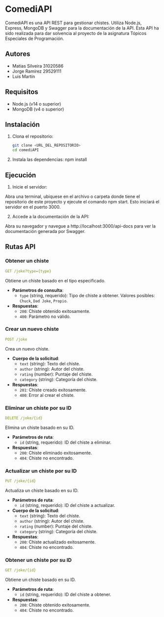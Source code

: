 # ComediAPI

ComediAPI es una API REST para gestionar chistes. Utiliza Node.js, Express, MongoDB y Swagger para la documentación de la API. Esta API ha sido realizada para dar solvencia al proyecto de la asignatura Tópicos Especiales de Programación.

## Autores

- Matias Silveira 31020586
- Jorge Ramírez 29529111
- Luis Martín 

## Requisitos

- Node.js (v14 o superior)
- MongoDB (v4 o superior)

## Instalación

1. Clona el repositorio:

   ```sh
   git clone <URL_DEL_REPOSITORIO>
   cd comediAPI

2. Instala las dependencias:
    npm install

## Ejecución

1. Inicie el servidor:

 Abra una terminal, ubiquese en el archivo o carpeta donde tiene el repositorio de este proyecto y ejecute el comando npm start. Esto iniciará el servidor en el puerto 3000.

2. Accede a la documentación de la API:

Abra su navegador y navegue a http://localhost:3000/api-docs para ver la documentación generada por Swagger.

## Rutas API

### Obtener un chiste

```yaml
GET /joke?type={type}
```

Obtiene un chiste basado en el tipo especificado.

- **Parámetros de consulta**:
  - `type` (string, requerido): Tipo de chiste a obtener. Valores posibles: `Chuck`, `Dad Joke`, `Propio`.
- **Respuestas**:
  - `200`: Chiste obtenido exitosamente.
  - `400`: Parámetro no válido.

### Crear un nuevo chiste

```yaml
POST /joke
```

Crea un nuevo chiste.

- **Cuerpo de la solicitud**:
  - `text` (string): Texto del chiste.
  - `author` (string): Autor del chiste.
  - `rating` (number): Puntaje del chiste.
  - `category` (string): Categoría del chiste.
- **Respuestas**:
  - `201`: Chiste creado exitosamente.
  - `400`: Error al crear el chiste.

### Eliminar un chiste por su ID

```yaml
DELETE /joke/{id}
```

Elimina un chiste basado en su ID.

- **Parámetros de ruta**:
  - `id` (string, requerido): ID del chiste a eliminar.
- **Respuestas**:
  - `200`: Chiste eliminado exitosamente.
  - `404`: Chiste no encontrado.

### Actualizar un chiste por su ID

```yaml
PUT /joke/{id}
```

Actualiza un chiste basado en su ID.

- **Parámetros de ruta**:
  - `id` (string, requerido): ID del chiste a actualizar.
- **Cuerpo de la solicitud**:
  - `text` (string): Texto del chiste.
  - `author` (string): Autor del chiste.
  - `rating` (number): Puntaje del chiste.
  - `category` (string): Categoría del chiste.
- **Respuestas**:
  - `200`: Chiste actualizado exitosamente.
  - `404`: Chiste no encontrado.

### Obtener un chiste por su ID

```yaml
GET /joke/{id}
```

Obtiene un chiste basado en su ID.

- **Parámetros de ruta**:
  - `id` (string, requerido): ID del chiste a obtener.
- **Respuestas**:
  - `200`: Chiste obtenido exitosamente.
  - `404`: Chiste no encontrado.
